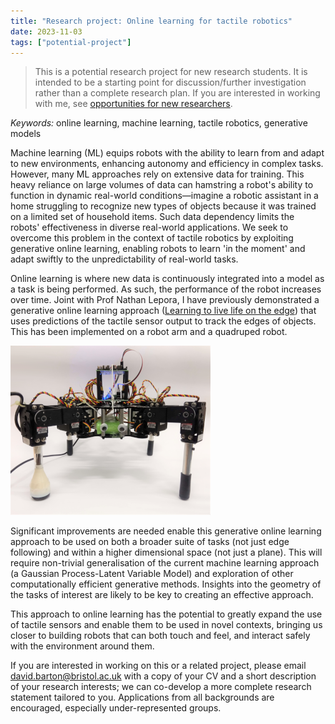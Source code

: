 ```yaml
---
title: "Research project: Online learning for tactile robotics"
date: 2023-11-03
tags: ["potential-project"]
---
```


> This is a potential research project for new research students. It is intended to be a starting point for discussion/further investigation rather than a complete research plan. If you are interested in working with me, see [opportunities for new researchers](/research/new-researchers/).

*Keywords:* online learning, machine learning, tactile robotics, generative models

Machine learning (ML) equips robots with the ability to learn from and adapt to new environments, enhancing autonomy and efficiency in complex tasks. However, many ML approaches rely on extensive data for training. This heavy reliance on large volumes of data can hamstring a robot's ability to function in dynamic real-world conditions—imagine a robotic assistant in a home struggling to recognize new types of objects because it was trained on a limited set of household items. Such data dependency limits the robots' effectiveness in diverse real-world applications. We seek to overcome this problem in the context of tactile robotics by exploiting generative online learning, enabling robots to learn 'in the moment' and adapt swiftly to the unpredictability of real-world tasks.

Online learning is where new data is continuously integrated into a model as a task is being performed. As such, the performance of the robot increases over time. Joint with Prof Nathan Lepora, I have previously demonstrated a generative online learning approach ([Learning to live life on the edge](https://arxiv.org/abs/1909.05808)) that uses predictions of the tactile sensor output to track the edges of objects. This has been implemented on a robot arm and a quadruped robot.

![A quadruped robot fitted with a tactile sensor](./robot.png#center)

Significant improvements are needed enable this generative online learning approach to be used on both a broader suite of tasks (not just edge following) and within a higher dimensional space (not just a plane). This will require non-trivial generalisation of the current machine learning approach (a Gaussian Process-Latent Variable Model) and exploration of other computationally efficient generative methods. Insights into the geometry of the tasks of interest are likely to be key to creating an effective approach.

This approach to online learning has the potential to greatly expand the use of tactile sensors and enable them to be used in novel contexts, bringing us closer to building robots that can both touch and feel, and interact safely with the environment around them.

If you are interested in working on this or a related project, please email [david.barton@bristol.ac.uk](mailto:david.barton@bristol.ac.uk) with a copy of your CV and a short description of your research interests; we can co-develop a more complete research statement tailored to you. Applications from all backgrounds are encouraged, especially under-represented groups.
